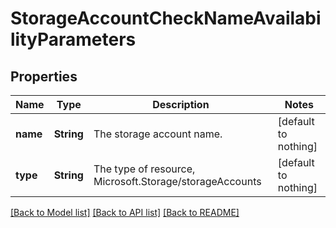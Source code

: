 # StorageAccountCheckNameAvailabilityParameters


## Properties
Name | Type | Description | Notes
------------ | ------------- | ------------- | -------------
**name** | **String** | The storage account name. | [default to nothing]
**type** | **String** | The type of resource, Microsoft.Storage/storageAccounts | [default to nothing]


[[Back to Model list]](../README.md#models) [[Back to API list]](../README.md#api-endpoints) [[Back to README]](../README.md)


